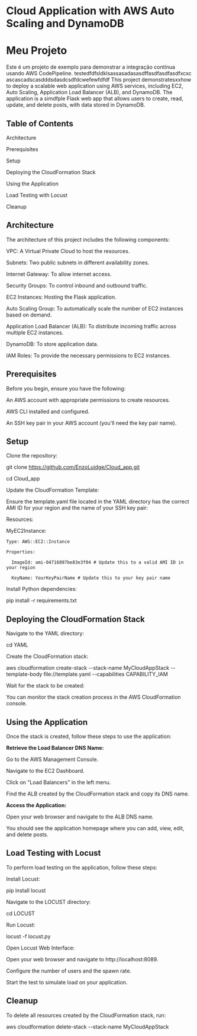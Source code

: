 # Cloud Application with AWS Auto Scaling and DynamoDB
# Meu Projeto

Este é um projeto de exemplo para demonstrar a integração contínua usando AWS CodePipeline.
testedfdfsldklsassasadasasdffasdfasdfasdfxcxc
ascascadscasdddsdasdcsdfdcwefewfdfdf
This project demonstratesxxhow to deploy a scalable web application using AWS services, including EC2, Auto Scaling, Application Load Balancer (ALB), and DynamoDB. The application is a simdfple Flask web app that allows users to create, read, update, and delete posts, with data stored in DynamoDB.

## Table of Contents

Architecture

Prerequisites

Setup

Deploying the CloudFormation Stack

Using the Application

Load Testing with Locust

Cleanup


## Architecture

The architecture of this project includes the following components:

VPC: A Virtual Private Cloud to host the resources.

Subnets: Two public subnets in different availability zones.

Internet Gateway: To allow internet access.

Security Groups: To control inbound and outbound traffic.

EC2 Instances: Hosting the Flask application.

Auto Scaling Group: To automatically scale the number of EC2 instances based on demand.

Application Load Balancer (ALB): To distribute incoming traffic across multiple EC2 instances.

DynamoDB: To store application data.

IAM Roles: To provide the necessary permissions to EC2 instances.


## Prerequisites

Before you begin, ensure you have the following:

An AWS account with appropriate permissions to create resources.

AWS CLI installed and configured.

An SSH key pair in your AWS account (you'll need the key pair name).

## Setup

Clone the repository:

git clone https://github.com/EnzoLuidge/Cloud_app.git

cd Cloud_app

Update the CloudFormation Template:

Ensure the template.yaml file located in the YAML directory has the correct AMI ID for your region and the name of your SSH key pair:


Resources:

  MyEC2Instance:
  
    Type: AWS::EC2::Instance
    
    Properties:
    
      ImageId: ami-04716897be83e3f04 # Update this to a valid AMI ID in your region
      
      KeyName: YourKeyPairName # Update this to your key pair name

Install Python dependencies:

pip install -r requirements.txt

## Deploying the CloudFormation Stack

Navigate to the YAML directory:

cd YAML

Create the CloudFormation stack:

aws cloudformation create-stack --stack-name MyCloudAppStack --template-body file://template.yaml --capabilities CAPABILITY_IAM

Wait for the stack to be created:

You can monitor the stack creation process in the AWS CloudFormation console.

## Using the Application

Once the stack is created, follow these steps to use the application:

**Retrieve the Load Balancer DNS Name:**

Go to the AWS Management Console.

Navigate to the EC2 Dashboard.

Click on "Load Balancers" in the left menu.

Find the ALB created by the CloudFormation stack and copy its DNS name.

**Access the Application:**

Open your web browser and navigate to the ALB DNS name.

You should see the application homepage where you can add, view, edit, and delete posts.

## Load Testing with Locust

To perform load testing on the application, follow these steps:

Install Locust:

pip install locust

Navigate to the LOCUST directory:

cd LOCUST

Run Locust:

locust -f locust.py

Open Locust Web Interface:

Open your web browser and navigate to http://localhost:8089.

Configure the number of users and the spawn rate.

Start the test to simulate load on your application.

## Cleanup

To delete all resources created by the CloudFormation stack, run:

aws cloudformation delete-stack --stack-name MyCloudAppStack
